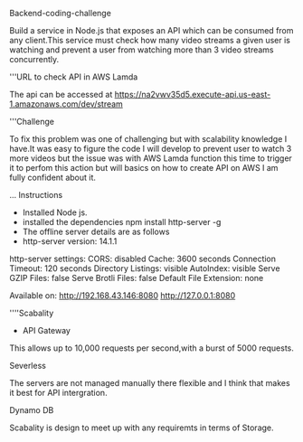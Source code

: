 Backend-coding-challenge

Build a service in Node.js that exposes an API which can be consumed from any client.This service must check how many video streams a given user is watching and prevent a user from watching more than 3 video streams concurrently.

'''URL to check API in AWS Lamda

The api can be accessed at  https://na2vwv35d5.execute-api.us-east-1.amazonaws.com/dev/stream

'''Challenge

 To fix this problem was one of challenging but with scalability knowledge I have.It was easy to figure the code I will develop to prevent user to watch 3 more videos but the issue was with AWS Lamda function this time to trigger it to perfom this action but will basics on how to create API on AWS I am fully confident about it.

... Instructions

- Installed Node js.
- installed the dependencies npm install http-server -g
- The offline server details are as follows
- http-server version: 14.1.1

http-server settings:
CORS: disabled
Cache: 3600 seconds
Connection Timeout: 120 seconds
Directory Listings: visible
AutoIndex: visible
Serve GZIP Files: false
Serve Brotli Files: false
Default File Extension: none

Available on:
  http://192.168.43.146:8080
  http://127.0.0.1:8080 


''''Scabality

- API Gateway

This allows up to 10,000 requests per second,with a burst of 5000 requests.

Severless

The servers are not managed manually there flexible and I think that makes it best for API intergration.

Dynamo DB

Scabality is design to meet up with any requiremts in terms of Storage.


